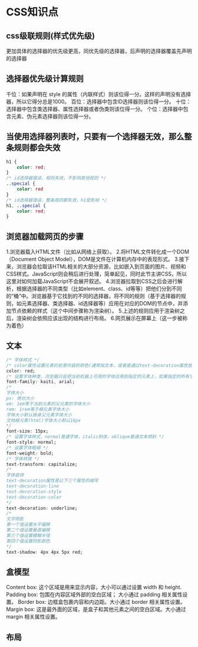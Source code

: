 # CSS知识点
## css级联规则(样式优先级)
更加具体的选择器的优先级更高，同优先级的选择器，后声明的选择器覆盖先声明的选择器

## 选择器优先级计算规则
千位：如果声明在 style 的属性（内联样式）则该位得一分。这样的声明没有选择器，所以它得分总是1000。
百位：选择器中包含ID选择器则该位得一分。
十位：选择器中包含类选择器、属性选择器或者伪类则该位得一分。
个位：选择器中包含元素、伪元素选择器则该位得一分。

## 当使用选择器列表时，只要有一个选择器无效，那么整条规则都会失效
```css
h1 {
    color: red;
}
/* id选择器错误，规则失效，不影响其他规则 */
..special {
    color: red
}
/* id选择器错误，整条规则都失效，h1受影响 */
h1, ..special {
    color: red;
}
```

## 浏览器加载网页的步骤
1.浏览器载入HTML文件（比如从网络上获取）。
2.将HTML文件转化成一个DOM（Document Object Model），DOM是文件在计算机内存中的表现形式。
3.接下来，浏览器会拉取该HTML相关的大部分资源，比如嵌入到页面的图片、视频和CSS样式。JavaScript则会稍后进行处理，简单起见，同时此节主讲CSS，所以这里对如何加载JavaScript不会展开叙述。
4.浏览器拉取到CSS之后会进行解析，根据选择器的不同类型（比如element、class、id等等）把他们分到不同的“桶”中。浏览器基于它找到的不同的选择器，将不同的规则（基于选择器的规则，如元素选择器、类选择器、id选择器等）应用在对应的DOM的节点中，并添加节点依赖的样式（这个中间步骤称为渲染树）。
5.上述的规则应用于渲染树之后，渲染树会依照应该出现的结构进行布局。
6.网页展示在屏幕上（这一步被称为着色）

## 文本
```css
/* 字体样式 */
/* color属性设置元素的前景内容的颜色(通常指文本，或者是通过text-decoration属性放置在文本上方或下方的线) */
color: red;
/* 设置字体种类，浏览器只会把当前机器上可用的字体应用到指定的元素上，如果指定的所有字体在当前机器上都不可用，则会使用浏览器默认字体 */
font-family: kaiti, arial;
/*
字体大小
px: 绝对大小
em: 1em等于当前元素的父元素的字体大小
rem: 1rem等于根元素字体大小
字体大小默认继承父元素字体大小
文档根元素(html)字体大小默认16px
*/
font-size: 15px;
/* 设置字体样式，normal普通字体，italic斜体，oblique普通文本倾斜 */
font-style: normal;
/* 设置字体粗细 */
font-weight: bold;
/* 字体转换 */
text-transform: capitalize;
/*
字体装饰
text-decoration属性是以下三个属性的缩写
text-decoration-line
text-decoration-style
text-decoration-color
*/
text-decoration: underline;
/*
文字阴影
第一个值设置水平偏移
第二个值设置垂直偏移
第三个值设置模糊半径
第四个值设置阴影颜色
*/
text-shadow: 4px 4px 5px red;
```

## 盒模型
Content box: 这个区域是用来显示内容，大小可以通过设置 width 和 height.
Padding box: 包围在内容区域外部的空白区域； 大小通过 padding 相关属性设置。
Border box: 边框盒包裹内容和内边距。大小通过 border 相关属性设置。
Margin box: 这是最外面的区域，是盒子和其他元素之间的空白区域。大小通过 margin 相关属性设置。

## 布局